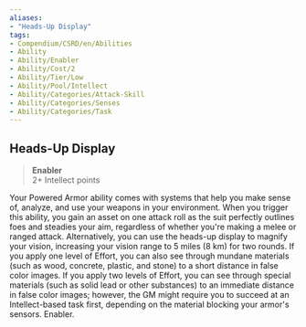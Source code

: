 ```yaml
---
aliases:
- "Heads-Up Display"
tags:
- Compendium/CSRD/en/Abilities
- Ability
- Ability/Enabler
- Ability/Cost/2
- Ability/Tier/Low
- Ability/Pool/Intellect
- Ability/Categories/Attack-Skill
- Ability/Categories/Senses
- Ability/Categories/Task
---
```


  
## Heads-Up Display  
>**Enabler**  
>2+ Intellect points
  
Your Powered Armor ability comes with systems that help you make sense of, analyze, and use your weapons in your environment. When you trigger this ability, you gain an asset on one attack roll as the suit perfectly outlines foes and steadies your aim, regardless of whether you're making a melee or ranged attack. Alternatively, you can use the heads-up display to magnify your vision, increasing your vision range to 5 miles (8 km) for two rounds. If you apply one level of Effort, you can also see through mundane materials (such as wood, concrete, plastic, and stone) to a short distance in false color images. If you apply two levels of Effort, you can see through special materials (such as solid lead or other substances) to an immediate distance in false color images; however, the GM might require you to succeed at an Intellect-based task first, depending on the material blocking your armor's sensors. Enabler.